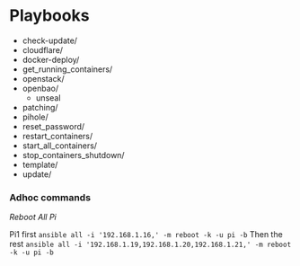 # Playbooks

- check-update/
- cloudflare/
- docker-deploy/
- get_running_containers/
- openstack/
- openbao/
  - unseal
- patching/
- pihole/
- reset_password/
- restart_containers/
- start_all_containers/
- stop_containers_shutdown/
- template/
- update/

### Adhoc commands

*Reboot All Pi*

Pi1 first
`ansible all -i '192.168.1.16,' -m reboot -k -u pi -b`
Then the rest
`ansible all -i '192.168.1.19,192.168.1.20,192.168.1.21,' -m reboot -k -u pi -b`
